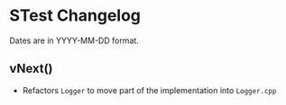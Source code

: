 # STest Changelog
Dates are in YYYY-MM-DD format.

## vNext()
- Refactors `Logger` to move part of the implementation into `Logger.cpp`
